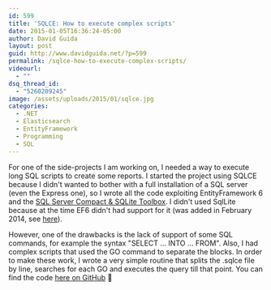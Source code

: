 ```yaml
---
id: 599
title: 'SQLCE: How to execute complex scripts'
date: 2015-01-05T16:36:24-05:00
author: David Guida
layout: post
guid: http://www.davidguida.net/?p=599
permalink: /sqlce-how-to-execute-complex-scripts/
videourl:
  - ""
dsq_thread_id:
  - "5260209245"
image: /assets/uploads/2015/01/sqlce.jpg
categories:
  - .NET
  - Elasticsearch
  - EntityFramework
  - Programming
  - SQL
---
```

For one of the side-projects I am working on, I needed a way to execute long SQL scripts to create some reports. I started the project using SQLCE because I didn't wanted to bother with a full installation of a SQL server (even the Express one), so I wrote all the code exploiting EntityFramework 6 and the <a title="SQL Server Compact & SQLite Toolbox" href="http://sqlcetoolbox.codeplex.com/" target="_blank">SQL Server Compact & SQLite Toolbox</a>. I didn't used SqlLite because at the time EF6 didn't had support for it (was added in February 2014, see <a title="System.Data.SQLite News" href="http://system.data.sqlite.org/index.html/doc/trunk/www/news.wiki" target="_blank">here</a>).

However, one of the drawbacks is the lack of support of some SQL commands, for example the syntax "SELECT &#8230; INTO &#8230; FROM". Also, I had complex scripts that used the GO command to separate the blocks. In order to make these work, I wrote a very simple routine that splits the .sqlce file by line, searches for each GO and executes the query till that point. You can find the code <a title="SQLCE-Multi-Command" href="https://github.com/mizrael/SQLCE-Multi-Command/blob/master/example.cs" target="_blank">here on GitHub</a> 🙂

<div class="post-details-footer-widgets">
</div>